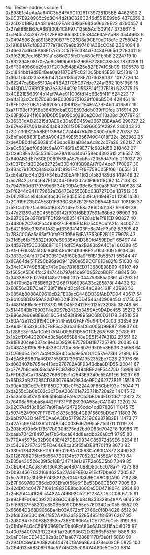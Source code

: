 No.	Tester-address	                            score
1	0xB98E1c4aAaAa641C3b84FA9C192817397281D5BB	4462590
2	0x0D37E9209C5c9d3C44d2f8C826C246d5519E99b6	4370659
3	0x2cD201BFa4A48169407EA81398aF683b06b29E22	4290457
4	0x27eE88EB67cA6B1f00b1C8F97712565Acf509147	3736611
5	0xc94dc73a2677E012FB6260c680CE5344E3AEAaB8	3544963
6	0x04945062ea8915829087F5C26D8a3CEF9eD18d1e	2756042
7	0x191881A7df8B3B777a78079a8b397461A3BcCCa8	2364094
8	0x46e37cd64EA68Ff7A7aDC57EEc384d70434F065d	2283411
9	0x9f629E7cef6B1351a1c86d2D5fcDfe480eFFb5b8	2224719
10	0x632294808f70EAe6D669b6A1e2969B7289C38553	1873288
11	0x6F3049960b29d07F2C9d548EA25e82FE7A1C5bC9	1305578
12	0xc1844bb19d9E4Bee0a8137D9fFcC21005bb45E58	1251319
13	0x30af74c02353B9d147CdA1855f28E7073d36f0D1	1067726
14	0x62247ca8Be6513Aa4ff6A317C5C97ebe724af362	1051956
15	0x413DDA176BfCEab3e33364C9aD553814f237B181	623775
16	0x4CB21E563914b14ef7AAe911C06fd14c6Bc5f41F	524223
17	0xa1fa133cCc157E08DdeE03083751038ff08bB5D4	424461
18	0x8FFD2E20B7D559205fcf09f613ef1E4E2A7BF4b0	416597
19	0xa7f79Bef795Be364B9dbaEC2E593ddb039fFDfee	316914
20	0x63Fd6394f16680D6D58a090b028Ce2C0d113a08d	307797
21	0x3633FdAD23215d0AE9d3Da9BD459e36672BEAaA6	298727
22	0x67Ae297A061a6b54ab82261f2DEDa96005fA292A	280343
23	0x2Dc1309215A8B91f386AC72444751d150300c0d6	270787
24	0xBbFa88883FEa5dA9042649E55356749C4018F22e	262962
25	0xdeADB0d1e56038b546dbcB8aaD84aAc8c2c07a26	262127
26	0xaCc583adf06d8fc9aA07146f9a59E771c682fd5B	218463
27	0xC29D8Fa2a5c5516Dce78A10cd4d6759eb4302615	216557
28	0x840AB3dE7e8CED080538aA575cbFa72055d47b1b	213037
29	0xfC37Ec1d3D26cB2723e33D401f0B98Af7fC4Ace7	178067
30	0x4Bac791DCCB49c6a31D8991F41Ff6F75BC05Ff06	166551
31	0xcE4aD1c64b1267F34Eb230bA4F1162b1583489d8	149449
32	0xec7B42D014c647F14C4dFf961302a0F1661f8C82	147138
33	0x7947f50dB179769d6F34b00DAe3Be6d6b0a8F949	140928
34	0xFf8244c9411179662aE647Ee255E8Bc03B727D3e	137512
35	0xD6288c4e54c8e5fbc36EcBd5055039c61d949701	129514
36	0x2C919F235CA5E8D1FB36C8887B12F53DB544E047	108186
37	0x5ECad2971ad36a41Bb87214Eef2E8a2B6D3d1387	99989
38	0x47d21359a3BC455EC6142f993f6BE97591a66bd2	98903
39	0x987C9Ee39FBf8FFDf694d635147428ab1eFf81ED	90827
40	0x448062C78CFa4499927cF909E14BD540ACbfA21c	84007
41	0xE421868e3989A1A82adB38341403Fc6a74cF3a92	83805
42	0x7B3C0C6a5a65af70fc9Ff395AEdFA73530E2B11E	79978
43	0x31d5e6fbF5532Df907e69035Ab1D380fd459EDcF	65497
44	0x4d5279f5CD36B68F10F14dfE5Aa2B283b9A4C1e1	60388
45	0xA1E0F603A15D0a646048b1B141fd9BF2cf6a0309	59138
46	0x3833e3Afd07D43C3519A5f6Cb9a9F51B13b58571	55344
47	0x8EA64de51F29Cb96a90941290e659CCF01De82f8	51030
48	0x34c1CA749B83Ec743d9ec7B168ED713680E98B99	49107
49	0xf565cA5D64fcc24a744b797ef4de910952cbB0FF	48845
50	0x34339e2Fd276DD48d2166fD32e0447A3385a0361	47203
51	0x6470bd2a785B662f2f268f7f86098A33c285878f	44432
52	0xE0E56d3B7Cae7138f71fea1dDc91c84aC984161F	43996
53	0x085Ab8088A09610cD2FE08acC448DB39fAbD7D04	43617
54	0xBb10bBDD259A22d796D21F32eDD4546a42908450	41750
55	0xd48DAB6c3eE117873299D45F3412FE013523208b	38748
56	0x514404Bb78903F4c9D97b2433b3459Ac9DADc455	35272
57	0xB86e2e66eBE96816C54a593f898959C6B0D31178	34510
58	0x60A42e11329194CDF514Fe9D2FAF79d94f040c03	33854
59	0xA64F185328c6fCF8F5c2261c61EaC64005D99B87	29837
60	0xf288E3cf6Aa1CbEf7A14bDE8d3D55C1CE267cF88	29786
61	0x1b2cfD9423200Ad3c5e6655B848eDE51547A31B2	27551
62	0x91E8304e80374c8e4bD9596B7579D81B772579f6	26085
63	0x048A3E139c8FF453BCf7Dbc86e6b7695D5b3BB36	25658
64	0xC769d547e217a49C8584Dbdc9e5AD01C57Ae78b1	21890
65	0x4EA66B6601a46D81559CDf3961A1952352Ee7C28	20976
66	0xd063407b7854e413db278782A8F934Bdba8D1D55	20041
67	0xc77A7b9de8653daAFFCB78B27494BEE2eF54475D	16998
68	0xFFDb2bCa738AB27666DEc1b2543E9349e5EA91E6	16237
69	0x95D83bB27085CD3830796AC9834e9EC462773B16	15518
70	0x90cA0BCcE7e61F85DD79De0F5224A9F85Cbbf93e	15044
71	0xda255c3b0bE82c3c7DaA206101e723711b720a2d	14045
72	0x5a3b055f7A059965bB454EA9d2Cb5bED64ED2CB7	12822
73	0x76406a65bba6a442FFf31F1926930A58acCA104D	12202
74	0x92C7Aa5f3c86d17a0fFaA4247256cdc4ddD78B61	11845
75	0x50745249907FF7679e1875cB6b4CB915605bD9d7	11803
76	0x9bD9763D4eFf5DAa6A3Da57F987219C89879B2E1	11473
77	0x42A7c9A64D36fd124B54C003Fd67995aF71d37f1	11119
78	0x203bbD0b6e178517b030dE75dd2bd0D83d7042F8	10986
79	0xbaab7042f84973ef7b54bca84dd8eadbb26a8cff	9795
80	0x770A45975e32D9043Ef427DBC9934C85972d39E6	9234
81	0xc54C922E7431f5FDe646Bca35f55aDB8ff701ff9	8673
82	0x339c17B42B3FE116fb650268A7C563Ca190DA372	8490
83	0x0126788205fcf5d564730134b577052821455EAf	8370
84	0xE35e430526c39f5c18Bf3471f3e1a97F2b65C5b0	7349
85	0xCBD64DAcb8795136A35ae4B040B8D80c6c078a71	7273
86	0xDb9a4567C221694625a27A36F8E0a91Ecf7Dbe62	7205
87	0x5c7d91De3bf6EF7436892eCD4738b9ECA8C3DA90	7192
88	0xB7F66976DC86dcD93Bfe0f66c6f1Be53D60CB507	7005
89	0x42dDC4c047F710914882DB8bc060Ce5DD47180F4	6934
90	0x25B7bC441C9bcA4324749B92C521E123A7DADC06	6725
91	0x994F4Fd09C3922D936CC43Ffcb848333328b48AA	6645
92	0xFf89B37F58202e850B5609CD655e576D34Ded055	6552
93	0x66684D368B9066Ba4b03A672bfF2766c0f8D4C28	6512
94	0x21d632e53C4961f852AA1b3dE252854951f81591	6207
95	0x2d80B475D0F8B2653b736E10606AcfCE77CFcCc5	6191
96	0x01bDeF40cC56f60B690dDb40FcA60c6AD48f15a4	6025
97	0x40d754097A3fD22Adffa72d9936C2D82865F535F	5886
98	0x0aFD1ecEE343C92a8a071aa8772868117Df3e8f1	5860
99	0x294DC8eAbA08926b14474Df8A9a86a4378ec62CF	5825
100	0xC64d13eA8306Ff64c57745C35c09474A80e5CeC0	5814
